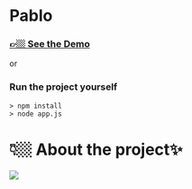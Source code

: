 # Pablo

### [👉🏼 See the Demo](https://pablo-interaction-design.herokuapp.com/)
or 
### Run the project yourself
```=shell
> npm install
> node app.js
```
# 👇🏼  About the project✨

![](https://i.imgur.com/L3RK3WQ.jpg)
